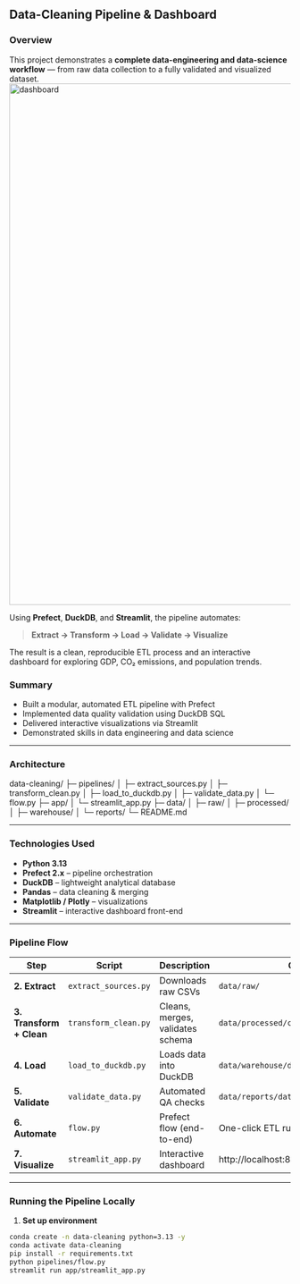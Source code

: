 ## **Data-Cleaning Pipeline & Dashboard**

### **Overview**
This project demonstrates a **complete data-engineering and data-science workflow** — from raw data collection to a fully validated and visualized dataset.
<img width="1719" height="933" alt="dashboard" src="https://github.com/user-attachments/assets/fa2e582d-80a1-4ec8-8735-d55fdd158272" />

Using **Prefect**, **DuckDB**, and **Streamlit**, the pipeline automates:
> **Extract → Transform → Load → Validate → Visualize**

The result is a clean, reproducible ETL process and an interactive dashboard for exploring GDP, CO₂ emissions, and population trends.

### **Summary**
* Built a modular, automated ETL pipeline with Prefect
* Implemented data quality validation using DuckDB SQL
* Delivered interactive visualizations via Streamlit
* Demonstrated skills in data engineering and data science

---

### **Architecture**

data-cleaning/
├─ pipelines/
│ ├─ extract_sources.py
│ ├─ transform_clean.py
│ ├─ load_to_duckdb.py
│ ├─ validate_data.py
│ └─ flow.py
├─ app/
│ └─ streamlit_app.py
├─ data/
│ ├─ raw/
│ ├─ processed/
│ ├─ warehouse/
│ └─ reports/
└─ README.md


---

### **Technologies Used**
- **Python 3.13**
- **Prefect 2.x** – pipeline orchestration  
- **DuckDB** – lightweight analytical database  
- **Pandas** – data cleaning & merging  
- **Matplotlib / Plotly** – visualizations  
- **Streamlit** – interactive dashboard front-end  

---

### **Pipeline Flow**

| Step | Script | Description | Output |
|------|---------|-------------|---------|
| **2. Extract** | `extract_sources.py` | Downloads raw CSVs | `data/raw/` |
| **3. Transform + Clean** | `transform_clean.py` | Cleans, merges, validates schema | `data/processed/clean_data.csv` |
| **4. Load** | `load_to_duckdb.py` | Loads data into DuckDB | `data/warehouse/data-cleaning.duckdb` |
| **5. Validate** | `validate_data.py` | Automated QA checks | `data/reports/data_quality_summary.txt` |
| **6. Automate** | `flow.py` | Prefect flow (end-to-end) | One-click ETL run |
| **7. Visualize** | `streamlit_app.py` | Interactive dashboard | http://localhost:8501 |

---

### **Running the Pipeline Locally**

1. **Set up environment**
```bash
conda create -n data-cleaning python=3.13 -y
conda activate data-cleaning
pip install -r requirements.txt
python pipelines/flow.py
streamlit run app/streamlit_app.py
